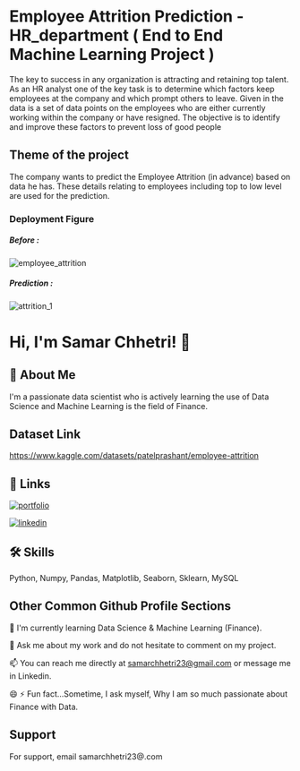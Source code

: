 # Employee Attrition Prediction - HR_department ( End to End Machine Learning Project )

The key to success in any organization is attracting and retaining top talent. As an HR analyst one of the key task is to determine which factors keep employees at the company and which prompt others to leave. Given in the data is a set of data points on the employees who are either currently working within the company or have resigned. The objective is to identify and improve these factors to prevent loss of good people

## Theme of the project
The company wants to predict the Employee Attrition (in advance) based on data he has. These details relating to employees including top to low level are used for the prediction.

### Deployment Figure

##### Before :
![employee_attrition](https://github.com/Samar-Chhetri/HR_Employee_Attrition_ML_Project/assets/122675013/0433df38-4377-4647-8f2d-8bdd223ffd20)

##### Prediction :
![attrition_1](https://github.com/Samar-Chhetri/HR_Employee_Attrition_ML_Project/assets/122675013/25aead51-bc62-4780-b873-fd69d48948c0)






# Hi, I'm Samar Chhetri! 👋


## 🚀 About Me 
I'm a passionate data scientist who is actively learning the use of Data Science and Machine Learning is the field of Finance.

## Dataset Link
https://www.kaggle.com/datasets/patelprashant/employee-attrition


## 🔗 Links
[![portfolio](https://img.shields.io/badge/my_portfolio-000?style=for-the-badge&logo=ko-fi&logoColor=white)](https://www.kaggle.com/samarchhetri)

[![linkedin](https://img.shields.io/badge/linkedin-0A66C2?style=for-the-badge&logo=linkedin&logoColor=white)](https://www.linkedin.com/in/samar-chhetri/)


## 🛠 Skills
Python, Numpy, Pandas, Matplotlib, Seaborn, Sklearn, MySQL  


## Other Common Github Profile Sections


🧠 I'm currently learning Data Science & Machine Learning (Finance).



💬 Ask me about my work and do not hesitate to comment on my project.

📫 You can reach me directly at samarchhetri23@gmail.com or message me in Linkedin.

😄 
⚡️ Fun fact...Sometime, I ask myself, Why I am so much passionate about Finance with Data.


## Support

For support, email samarchhetri23@.com

